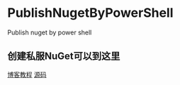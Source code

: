# PublishNugetByPowerShell
Publish nuget by power shell

## 创建私服NuGet可以到这里
[博客教程](https://neroliang19.github.io/2019/12/31/Manually-build-your-own-nuget-server.html)
[源码](https://github.com/NeroLiang19/MyNugetServer)